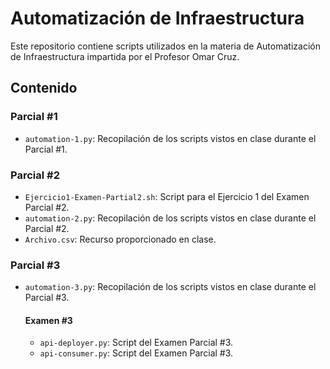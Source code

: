 # Automatización de Infraestructura

Este repositorio contiene scripts utilizados en la materia de Automatización de Infraestructura impartida por el Profesor Omar Cruz.

## Contenido

### Parcial #1
- `automation-1.py`: Recopilación de los scripts vistos en clase durante el Parcial #1.

### Parcial #2
- `Ejercicio1-Examen-Partial2.sh`: Script para el Ejercicio 1 del Examen Parcial #2.
- `automation-2.py`: Recopilación de los scripts vistos en clase durante el Parcial #2.
- `Archivo.csv`: Recurso proporcionado en clase.

### Parcial #3
- `automation-3.py`: Recopilación de los scripts vistos en clase durante el Parcial #3.
  #### Examen #3
  - `api-deployer.py`: Script del Examen Parcial #3.
  - `api-consumer.py`: Script del Examen Parcial #3.

